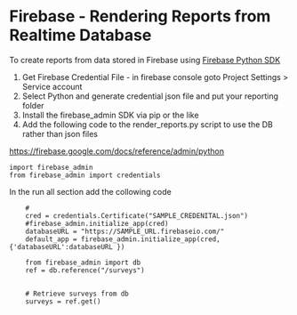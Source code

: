 # Firebase - Rendering Reports from Realtime Database

To create reports from data stored in Firebase using [Firebase Python SDK](https://firebase.google.com/docs/admin/setup#python)

1. Get Firebase Credential File - in firebase console goto Project Settings > Service account
2. Select Python and generate credential json file and put your reporting folder
3. Install the firebase_admin SDK via pip or the like
4. Add the following code to the render_reports.py script to use the DB rather than json files




https://firebase.google.com/docs/reference/admin/python


```
import firebase_admin
from firebase_admin import credentials
```

In the run all section add the collowing code


```
    #
    cred = credentials.Certificate("SAMPLE_CREDENITAL.json")
    #firebase_admin.initialize_app(cred)
    databaseURL = "https://SAMPLE_URL.firebaseio.com/"
    default_app = firebase_admin.initialize_app(cred, {'databaseURL':databaseURL })

    from firebase_admin import db
    ref = db.reference("/surveys")


    # Retrieve surveys from db
    surveys = ref.get()
```
